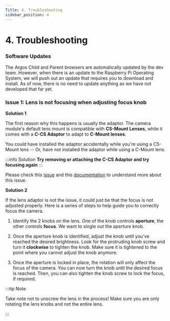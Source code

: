 ```yaml
---
Title: 4. Troubleshooting
sidebar_position: 4
---
```


# 4. Troubleshooting

### Software Updates

The Argos Child and Parent browsers are automatically updated by the dev team. However, when there is an update to the Raspberry Pi Operating System, we will push out an update that requires you to download and install. As of now, there is no need to update anything as we have not developed that far yet.

### Issue 1: Lens is not focusing when adjusting focus knob

**Solution 1**

The first reason why this happens is usually the adaptor. The camera module's default lens mount is compatible with **CS-Mount Lenses**, while it comes with a **C-CS Adaptor** to adapt to **C-Mount lenses**.

You could have installed the adaptor accidentally while you're using a CS-Mount lens -- Or, have not installed the adaptor while using a C-Mount lens.

:::info Solution
**Try removing or attaching the C-CS Adaptor and try focusing again**
:::

Please check this [issue](https://www.raspberrypi.org/forums/viewtopic.php?t=276558) and this [documentation](https://static.raspberrypi.org/files/product-guides/Typical_C-Mount_Lens_Guide.pdf) to understand more about this issue.

**Solution 2**

If the lens adaptor is not the issue, it could just be that the focus is not adjusted properly. Here is a series of steps to help guide you to correctly focus the camera.

1. Identify the 2 knobs on the lens. One of the knob controls **aperture**, the other controls **focus**. We want to single out the aperture knob.

2. Once the aperture knob is identified, adjust the knob until you've reached the desired brightness. Look for the protruding knob screw and turn it **clockwise** to tighten the knob. Make sure it is tightened to the point where you cannot adjust the knob anymore.

3. Once the aperture is locked in place, the rotation will only affect the focus of the camera. You can now turn the knob until the desired focus is reached. Then, you can also tighten the knob screw to lock the focus, if required.

:::tip Note

Take note not to unscrew the lens in the process! Make sure you are only rotating the lens knobs and not the entire lens.

:::
